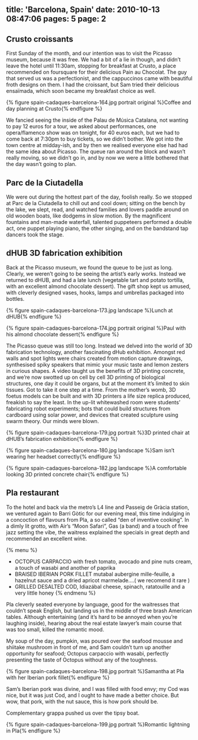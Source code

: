 title: 'Barcelona, Spain'
date: 2010-10-13 08:47:06
pages: 5
page: 2
---

## Crusto croissants

First Sunday of the month, and our intention was to visit the Picasso museum, because it was free. We had a bit of a lie in though, and didn’t leave the hotel until 11:30am, stopping for breakfast at Crusto, a place recommended on foursquare for their delicious Pain au Chocolat. The guy that served us was a perfectionist, and the cappuccinos came with beautiful froth designs on them. I had the croissant, but Sam tried their delicious ensaïmada, which soon became my breakfast choice as well.

{% figure spain-cadaques-barcelona-164.jpg portrait original %}Coffee and day planning at Crusto{% endfigure %}

We fancied seeing the inside of the Palau de Música Catalana, not wanting to pay 12 euros for a tour, we asked about performances, one opera/flamenco show was on tonight, for 40 euros each, but we had to come back at 7:30pm to buy tickets, so we didn’t bother. We got into the town centre at midday-ish, and by then we realised everyone else had had the same idea about Picasso. The queue ran around the block and wasn’t really moving, so we didn’t go in, and by now we were a little bothered that the day wasn’t going to plan.

## Parc de la Ciutadella

We were out during the hottest part of the day, foolish really. So we stopped at Parc de la Ciutadella to chill out and cool down; sitting on the bench by the lake, we slept, read, and watched families and lovers paddle around on old wooden boats, like dodgems in slow motion. By the magnificent fountains and man-made waterfall, talented puppeteers performed a double act, one puppet playing piano, the other singing, and on the bandstand tap dancers took the stage.

## dHUB 3D fabrication exhibition

Back at the Picasso museum, we found the queue to be just as long. Clearly, we weren’t going to be seeing the artist’s early works. Instead we returned to dHUB, and had a late lunch (vegetable tart and potato tortilla, with an excellent almond chocolate dessert). The gift shop kept us amused, with cleverly designed vases, hooks, lamps and umbrellas packaged into bottles.

{% figure spain-cadaques-barcelona-173.jpg landscape %}Lunch at dHUB{% endfigure %}

{% figure spain-cadaques-barcelona-174.jpg portrait original %}Paul with his almond chocolate dessert{% endfigure %}

The Picasso queue was still too long. Instead we delved into the world of 3D fabrication technology, another fascinating dHub exhibition. Amongst red walls and spot lights were chairs created from motion capture drawings, synthesised spiky speakers that mimic your music taste and lemon zesters in curious shapes. A video taught us the benefits of 3D printing concrete, and we’re now swotted up on cell by cell 3D printing of biological structures, one day it could be organs, but at the moment it’s limited to skin tissues. Got to take it one step at a time. From the mother’s womb, 3D foetus models can be built and with 3D printers a life size replica produced, freakish to say the least. In the up-lit whitewashed room were students’ fabricating robot experiments; bots that could build structures from cardboard using solar power, and devices that created sculpture using swarm theory. Our minds were blown.

{% figure spain-cadaques-barcelona-179.jpg portrait %}3D printed chair at dHUB’s fabrication exhibition{% endfigure %}

{% figure spain-cadaques-barcelona-180.jpg landscape %}Sam isn’t wearing her headset correctly{% endfigure %}

{% figure spain-cadaques-barcelona-182.jpg landscape %}A comfortable looking 3D printed concrete chair{% endfigure %}

## Pla restaurant

To the hotel and back via the metro’s L4 line and Passeig de Gràcia station, we ventured again to Barri Gòtic for our evening meal, this time indulging in a concoction of flavours from Pla, a so called “den of inventive cooking”. In a dimly lit grotto, with Air’s “Moon Safari”, Gas (a band) and a touch of free jazz setting the vibe, the waitress explained the specials in great depth and recommended an excellent wine.

{% menu %}
* OCTOPUS CARPACCIO with fresh tomato, avocado and pine nuts cream, a touch of wasabi and another of paprika
* BRAISED IBERIAN PORK FILLET mutabal aubergine mille-feuille, a hazelnut sauce and a dried apricot marmelade....( we recomend it rare )
* GRILLED DESALTED COD, Idiazábal cheese, spinach, ratatouille and a very little honey
{% endmenu %}

Pla cleverly seated everyone by language, good for the waitresses that couldn’t speak English, but landing us in the middle of three brash American tables. Although entertaining (and it’s hard to be annoyed when you’re laughing inside), hearing about the real estate lawyer’s main course that was too small, killed the romantic mood.

My soup of the day, pumpkin, was poured over the seafood mousse and shiitake mushroom in front of me, and Sam couldn’t turn up another opportunity for seafood; Octopus carpaccio with wasabi, perfectly presenting the taste of Octopus without any of the toughness.

{% figure spain-cadaques-barcelona-198.jpg portrait %}Samantha at Pla with her Iberian pork fillet{% endfigure %}

Sam’s Iberian pork was divine, and I was filled with food envy; my Cod was nice, but it was just Cod, and I ought to have made a better choice. But wow, that pork, with the nut sauce, this is how pork should be.

Complementary grappa pushed us over the tipsy boat.

{% figure spain-cadaques-barcelona-199.jpg portrait %}Romantic lightning in Pla{% endfigure %}
